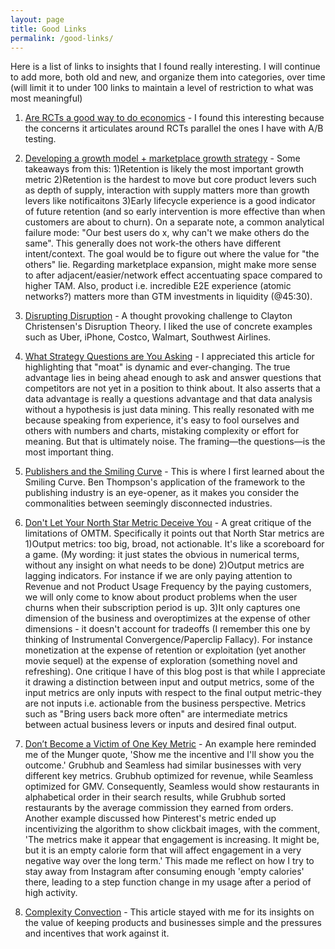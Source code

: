 ```yaml
---
layout: page
title: Good Links
permalink: /good-links/
---
```



Here is a list of links to insights that I found really interesting. I will continue to add more, both old and new, and organize them into categories, over time (will limit it to under 100 links to maintain a level of restriction to what was most meaningful)

1. [Are RCTs a good way to do economics](https://someunpleasant.substack.com/p/real-chaos-today?utm_source=post-email-title&publication_id=261003&post_id=59956889&utm_campaign=email-post-title&isFreemail=true&r=9hzj0&triedRedirect=true&utm_medium=email) - I found this interesting because the concerns it articulates around RCTs parallel the ones I have with A/B testing.

2. [Developing a growth model + marketplace growth strategy](https://www.youtube.com/watch?v=AlTQ6O2qooI) - Some takeaways from this: 1)Retention is likely the most important growth metric 2)Retention is the hardest to move but core product levers such as depth of supply, interaction with supply matters more than growth levers like notificaitons 3)Early lifecycle experience is a good indicator of future retention (and so early intervention is more effective than when customers are about to churn). On a separate note, a common analytical failure mode: "Our best users do x, why can't we make others do the same". This generally does not work-the others have different intent/context. The goal would be to figure out where the value for "the others" lie. Regarding marketplace expansion, might make more sense to after adjacent/easier/network effect accentuating space compared to higher TAM. Also, product i.e. incredible E2E experience (atomic networks?) matters more than GTM investments in liquidity (@45:30). 


3. [Disrupting Disruption](https://every.to/divinations/disrupting-disruption-734208) - A thought provoking challenge to Clayton Christensen's Disruption Theory. I liked the use of concrete examples such as Uber, iPhone, Costco, Walmart, Southwest Airlines.

4. [What Strategy Questions are You Asking](https://rogermartin.medium.com/what-strategy-questions-are-you-asking-587d32239a48) - I appreciated this article for highlighting that "moat" is dynamic and ever-changing. The true advantage lies in being ahead enough to ask and answer questions that competitors are not yet in a position to think about. It also asserts that a data advantage is really a questions advantage and that data analysis without a hypothesis is just data mining. This really resonated with me because speaking from experience, it's easy to fool ourselves and others with numbers and charts, mistaking complexity or effort for meaning. But that is ultimately noise. The framing—the questions—is the most important thing.

5. [Publishers and the Smiling Curve](https://stratechery.com/2014/publishers-smiling-curve/) - This is where I first learned about the Smiling Curve. Ben Thompson's application of the framework to the publishing industry is an eye-opener, as it makes you consider the commonalities between seemingly disconnected industries.

6. [Don't Let Your North Star Metric Deceive You](https://brianbalfour.com/essays/north-star-metric-growth) - A great critique of the limitations of OMTM. Specifically it points out that North Star metrics are 1)Output metrics: too big, broad, not actionable. It's like a scoreboard for a game. (My wording: it just states the obvious in numerical terms, without any insight on what needs to be done) 2)Output metrics are lagging indicators. For instance if we are only paying attention to Revenue and not Product Usage Frequency by the paying customers, we will only come to know about product problems when the user churns when their subscription period is up. 3)It only captures one dimension of the business and overoptimizes at the expense of other dimensions - it doesn't account for tradeoffs (I remember this one by thinking of Instrumental Convergence/Paperclip Fallacy). For instance monetization at the expense of retention or exploitation (yet another movie sequel) at the expense of exploration (something novel and refreshing). One critique I have of this blog post is that while I appreciate it drawing a distinction between input and output metrics, some of the input metrics are only inputs with respect to the final output metric-they are not inputs i.e. actionable from the business perspective. Metrics such as "Bring users back more often" are intermediate metrics between actual business levers or inputs and desired final output.

7. [Don’t Become a Victim of One Key Metric](https://caseyaccidental.com/one-key-metric-victim) -  An example here reminded me of the Munger quote, 'Show me the incentive and I'll show you the outcome.' Grubhub and Seamless had similar businesses with very different key metrics. Grubhub optimized for revenue, while Seamless optimized for GMV. Consequently, Seamless would show restaurants in alphabetical order in their search results, while Grubhub sorted restaurants by the average commission they earned from orders. Another example discussed how Pinterest's metric ended up incentivizing the algorithm to show clickbait images, with the comment, 'The metrics make it appear that engagement is increasing. It might be, but it is an empty calorie form that will affect engagement in a very negative way over the long term.' This made me reflect on how I try to stay away from Instagram after consuming enough 'empty calories' there, leading to a step function change in my usage after a period of high activity.

8. [Complexity Convection](https://every.to/divinations/complexity-convection-765851) - This article stayed with me for its insights on the value of keeping products and businesses simple and the pressures and incentives that work against it.
